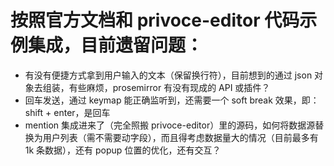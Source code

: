 # 按照官方文档和 privoce-editor 代码示例集成，目前遗留问题：

- 有没有便捷方式拿到用户输入的文本（保留换行符），目前想到的通过 json 对象去组装，有些麻烦，prosemirror 有没有现成的 API 或插件？
- 回车发送，通过 keymap 能正确监听到，还需要一个 soft break 效果，即：shift + enter，是回车
- mention 集成进来了（完全照搬 privoce-editor）里的源码，如何将数据源替换为用户列表（需不需要动字段），而且得考虑数据量大的情况（目前最多有 1k 条数据），还有 popup 位置的优化，还有交互？
